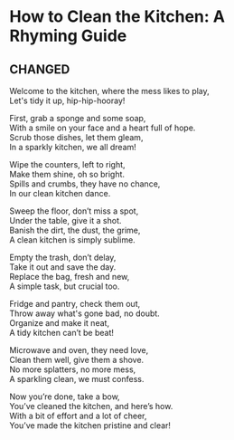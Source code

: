 # How to Clean the Kitchen: A Rhyming Guide
## CHANGED
Welcome to the kitchen, where the mess likes to play,\
Let's tidy it up, hip-hip-hooray!

First, grab a sponge and some soap,\
With a smile on your face and a heart full of hope.\
Scrub those dishes, let them gleam,\
In a sparkly kitchen, we all dream!

Wipe the counters, left to right,\
Make them shine, oh so bright.\
Spills and crumbs, they have no chance,\
In our clean kitchen dance.

Sweep the floor, don’t miss a spot,\
Under the table, give it a shot.\
Banish the dirt, the dust, the grime,\
A clean kitchen is simply sublime.

Empty the trash, don’t delay,\
Take it out and save the day.\
Replace the bag, fresh and new,\
A simple task, but crucial too.

Fridge and pantry, check them out,\
Throw away what's gone bad, no doubt.\
Organize and make it neat,\
A tidy kitchen can’t be beat!

Microwave and oven, they need love,\
Clean them well, give them a shove.\
No more splatters, no more mess,\
A sparkling clean, we must confess.

Now you’re done, take a bow,\
You’ve cleaned the kitchen, and here’s how.\
With a bit of effort and a lot of cheer,\
You’ve made the kitchen pristine and clear!
